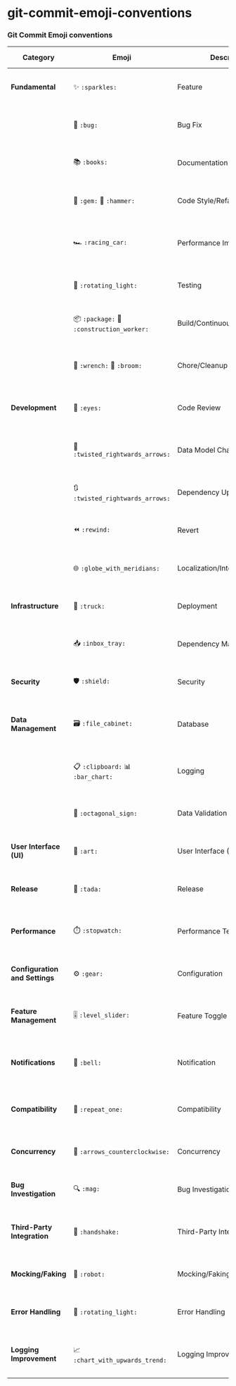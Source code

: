 # git-commit-emoji-conventions


### Git Commit Emoji conventions

| Category                   | Emoji                           | Description                                          | Commit Example 1                                | Commit Example 2                              |
|----------------------------|---------------------------------|------------------------------------------------------|--------------------------------------------------------|--------------------------------------------------------|
| **Fundamental**            | ✨ `:sparkles:`                  | Feature                                              | "Implement user authentication feature"                | "Add OAuth2 support for user authentication"           |
|                            | 🐛 `:bug:`                       | Bug Fix                                              | "Fix null pointer exception in user login"             | "Resolve issue with incorrect error handling"          |
|                            | 📚 `:books:`                     | Documentation                                        | "Update API documentation for new endpoints"          | "Add usage examples to API documentation"              |
|                            | 💎 `:gem:` 🔨 `:hammer:`         | Code Style/Refactoring                               | "Refactor utility class for better readability"        | "Improve code structure in utility functions"          |
|                            | 🏎️ `:racing_car:`               | Performance Improvement                              | "Optimize database queries for faster response"       | "Improve caching mechanism for better performance"    |
|                            | 🚨 `:rotating_light:`           | Testing                                              | "Add unit tests for user registration module"          | "Enhance test coverage for user authentication"       |
|                            | 📦 `:package:` 👷 `:construction_worker:` | Build/Continuous Integration                    | "Update dependencies for security patch"               | "Configure CI/CD pipeline for automated testing"      |
|                            | 🔧 `:wrench:` 🧹 `:broom:`       | Chore/Cleanup                                        | "Remove unused variables and optimize imports"         | "Clean up code for better codebase maintenance"        |
| **Development**            | 👀 `:eyes:`                      | Code Review                                          | "Address code review feedback for feature X"           | "Incorporate code review suggestions for feature Y"    |
|                            | 🔀 `:twisted_rightwards_arrows:` | Data Model Changes                              | "Add new fields to the user model"                      | "Modify database schema to support new features"       |
|                            | 🔃 `:twisted_rightwards_arrows:` | Dependency Update                                    | "Update Spring Boot version to 2.5.0"                  | "Upgrade dependencies to latest versions"              |
|                            | ⏪ `:rewind:`                    | Revert                                               | "Revert last commit due to issues"                     | "Undo recent changes to fix unintended consequences"  |
|                            | 🌐 `:globe_with_meridians:`      | Localization/Internationalization                   | "Translate error messages to French"                  | "Localize UI strings for Spanish language"             |
| **Infrastructure**         | 🚚 `:truck:`                     | Deployment                                           | "Deploy application to production server"              | "Automate deployment process with Docker"             |
|                            | 📥 `:inbox_tray:`                | Dependency Management                                | "Add new library for enhanced data processing"         | "Manage dependencies with Gradle for consistency"     |
| **Security**               | 🛡️ `:shield:`                   | Security                                             | "Implement secure password hashing"                    | "Enhance encryption for sensitive user data"           |
| **Data Management**        | 🗃️ `:file_cabinet:`             | Database                                             | "Create migration script for new database schema"       | "Optimize database indexes for improved performance"  |
|                            | 📋 `:clipboard:` 📊 `:bar_chart:` | Logging                                          | "Update logging format for better analysis"            | "Implement structured logging for easier troubleshooting"|
|                            | 🛑 `:octagonal_sign:`            | Data Validation                                      | "Validate user input to prevent SQL injection"         | "Implement input validation for form submissions"      |
| **User Interface (UI)**    | 🎨 `:art:`                       | User Interface (UI)                                  | "Redesign homepage for improved user experience"       | "Implement responsive design for mobile users"        |
| **Release**                | 🎉 `:tada:`                      | Release                                              | "Release version 1.0.0 with new features"               | "Prepare release candidate for QA testing"            |
| **Performance**            | ⏱️ `:stopwatch:`                 | Performance Testing                                  | "Run load tests to measure system performance"         | "Conduct stress testing to identify performance bottlenecks"|
| **Configuration and Settings** | ⚙️ `:gear:`                  | Configuration                                        | "Update application properties for production"         | "Configure environment variables for deployment"      |
| **Feature Management**     | 🎚️ `:level_slider:`              | Feature Toggle                                       | "Implement feature toggle for experimental feature"    | "Enable feature toggle for A/B testing"               |
| **Notifications**          | 🔔 `:bell:`                      | Notification                                         | "Send email notification on user registration"         | "Implement push notifications for real-time updates"   |
| **Compatibility**          | 🔁 `:repeat_one:`                | Compatibility                                       | "Ensure compatibility with Java 11"                   | "Test compatibility with latest browser versions"     |
| **Concurrency**            | 🔄 `:arrows_counterclockwise:`   | Concurrency                                          | "Implement thread-safe caching mechanism"              | "Optimize concurrency for parallel processing"        |
| **Bug Investigation**      | 🔍 `:mag:`                       | Bug Investigation                                   | "Investigate and fix issue with data corruption"        | "Analyze and address bug reports from user feedback"  |
| **Third-Party Integration** | 🤝 `:handshake:`                 | Third-Party Integration                              | "Integrate payment gateway for online transactions"    | "Implement API integration for third-party service"   |
| **Mocking/Faking**         | 🤖 `:robot:`                     | Mocking/Faking Services                              | "Implement mock service for external API testing"      | "Create dummy data service for testing purposes"      |
| **Error Handling**         | 🚨 `:rotating_light:`           | Error Handling                                       | "Improve error handling for user input validation"      | "Enhance error messages for better user understanding" |
| **Logging Improvement**    | 📈 `:chart_with_upwards_trend:` | Logging Improvement                                  | "Enhance logging to capture additional metrics"        | "Implement log rotation for efficient log management"  |

